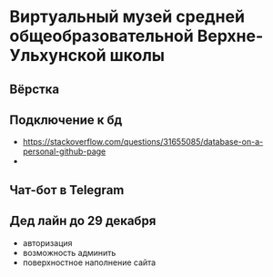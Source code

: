# Виртуальный музей средней общеобразовательной Верхне-Ульхунской школы

## Вёрстка

## Подключение к бд
- https://stackoverflow.com/questions/31655085/database-on-a-personal-github-page
- 

## Чат-бот в Telegram

## Дед лайн до 29 декабря
- авторизация
- возможность админить
- поверхностное наполнение сайта

